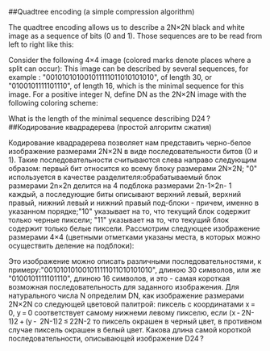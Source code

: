 ##Quadtree encoding (a simple compression algorithm)

The quadtree encoding allows us to describe a 2N×2N  black and white image as a sequence of bits (0 and 1). Those sequences are to be read from left to right like this:

Consider the following 4×4 image (colored marks denote places where a split can occur):
This image can be described by several sequences, for example :
"001010101001011111011010101010", of length 30, or
"0100101111101110", of length 16, which is the minimal sequence for this image.
For a positive integer N, define DN as the 2N×2N image with the following coloring scheme:

What is the length of the minimal sequence describing D24 ?
##Кодирование квадрадерева (простой алгоритм сжатия)

Кодирование квадрадерева позволяет нам представить черно-белое изображение размерами 2N×2N в виде последовательности битов (0 и 1). Такие последовательности
считываются слева направо следующим образом:
первый бит относится ко всему блоку размерами 2N×2N;
"0" используется в качестве разделителя:обрабатываемый блок размерами 2n×2n делится на 4 подблока размерами 2n-1×2n-
1 каждый,
а последующие биты описывают верхний левый, верхний правый, нижний левый и нижний правый под-блоки -
причем, именно в указанном порядке;"10" указывает на то, что текущий блок содержит только черные
пиксели;
"11" указывает на то, что текущий блок содержит только белые пиксели.
Рассмотрим следующее изображение размерами 4×4 (цветными отметками
указаны места, в которых можно осуществить деление на подблоки):

Это изображение можно описать различными последовательностями, к примеру:"001010101001011111011010101010",
длиною 30 символов, или же
"0100101111101110",
длиною 16 символов, и это - самая короткая возможная последовательность для заданного изображения.
Для натурального числа N определим DN, как изображение размерами 2N×2N со следующей цветовой палитрой:
пиксель с координатами x = 0, y = 0
соответствует самому нижнеми левому пикселю,
если (x - 2N-
1)2 + (y -
 2N-1)2 ≤ 22N-2 то
пиксель окрашен в черный цвет,
в противном случае пиксель окрашен в белый цвет.
Какова длина самой короткой последовательности, описывающей изображение D24 ?
